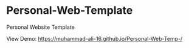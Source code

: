 # Personal-Web-Template
Personal Website Template

View Demo: https://muhammad-ali-16.github.io/Personal-Web-Temp-/

